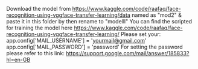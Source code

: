 Download the model from https://www.kaggle.com/code/raafaq/face-recognition-using-vggface-transfer-learning/data named as "mod2" & paste it in this folder by then rename to "modelll"
You can find the scripted for training the model here https://www.kaggle.com/code/raafaq/face-recognition-using-vggface-transfer-learning/
Please set your:
app.config['MAIL_USERNAME'] = 'yourmail@gmail.com'
app.config['MAIL_PASSWORD'] = 'password'
For setting the password please refer to this link: https://support.google.com/mail/answer/185833?hl=en-GB
